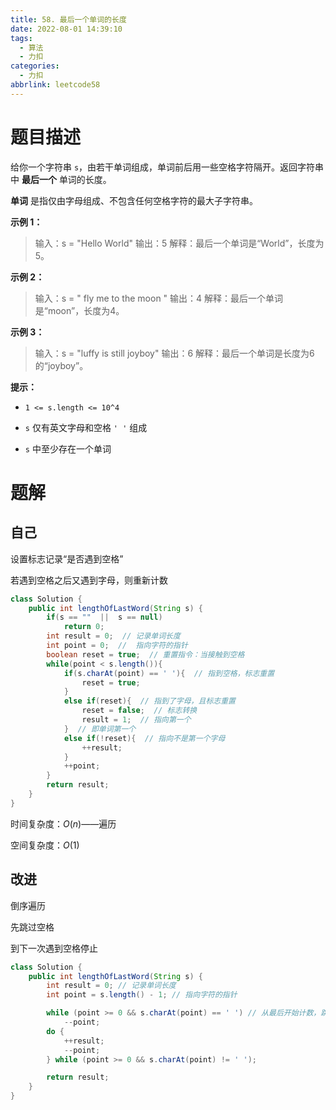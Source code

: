 ```yaml
---
title: 58. 最后一个单词的长度
date: 2022-08-01 14:39:10
tags: 
  - 算法
  - 力扣
categories:
  - 力扣
abbrlink: leetcode58
---
```


# 题目描述

给你一个字符串 `s`，由若干单词组成，单词前后用一些空格字符隔开。返回字符串中 **最后一个** 单词的长度。

**单词** 是指仅由字母组成、不包含任何空格字符的最大子字符串。

<!-- more -->

**示例 1：**

> 输入：s = "Hello World"
> 输出：5
> 解释：最后一个单词是“World”，长度为5。

**示例 2：**

> 输入：s = "   fly me   to   the moon  "
> 输出：4
> 解释：最后一个单词是“moon”，长度为4。

**示例 3：**

> 输入：s = "luffy is still joyboy"
> 输出：6
> 解释：最后一个单词是长度为6的“joyboy”。

**提示：**

- `1 <= s.length <= 10^4`

- `s` 仅有英文字母和空格 `' '` 组成
- `s` 中至少存在一个单词

# 题解

## 自己

设置标志记录“是否遇到空格”

若遇到空格之后又遇到字母，则重新计数

```java
class Solution {
    public int lengthOfLastWord(String s) {
        if(s == ""  ||  s == null)
            return 0;
        int result = 0;  // 记录单词长度
        int point = 0;  //  指向字符的指针
        boolean reset = true;  // 重置指令：当接触到空格
        while(point < s.length()){
            if(s.charAt(point) == ' '){  // 指到空格，标志重置
                reset = true;
            }
            else if(reset){  // 指到了字母，且标志重置
                reset = false;  // 标志转换
                result = 1;  // 指向第一个
            }  // 即单词第一个
            else if(!reset){  // 指向不是第一个字母
                ++result;
            }
            ++point;
        }
        return result;
    }
}
```

时间复杂度：$O(n)$——遍历

空间复杂度：$O(1)$

## 改进

倒序遍历

先跳过空格

到下一次遇到空格停止

```java
class Solution {
    public int lengthOfLastWord(String s) {
        int result = 0; // 记录单词长度
        int point = s.length() - 1; // 指向字符的指针

        while (point >= 0 && s.charAt(point) == ' ') // 从最后开始计数，跳过所有空格
            --point;
        do {
            ++result;
            --point;
        } while (point >= 0 && s.charAt(point) != ' ');

        return result;
    }
}
```

